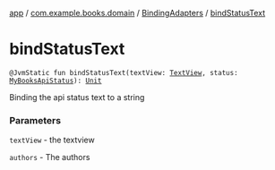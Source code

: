 [app](../../index.md) / [com.example.books.domain](../index.md) / [BindingAdapters](index.md) / [bindStatusText](./bind-status-text.md)

# bindStatusText

`@JvmStatic fun bindStatusText(textView: `[`TextView`](https://developer.android.com/reference/android/widget/TextView.html)`, status: `[`MyBooksApiStatus`](../../com.example.books.domain.book-search/-my-books-api-status/index.md)`): `[`Unit`](https://kotlinlang.org/api/latest/jvm/stdlib/kotlin/-unit/index.html)

Binding the api status text to a string

### Parameters

`textView` - the textview

`authors` - The authors